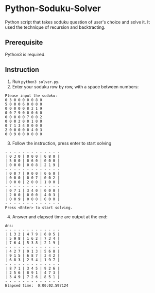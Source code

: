 # Python-Soduku-Solver
Python script that takes soduku question of user's choice and solve it.
It used the technique of recursion and backtracting.

## Prerequisite
Python3 is required.

## Instruction
1. Run `python3 solver.py`.
2. Enter your soduku row by row, with a space between numbers:
```
Please input the sudoku:
0 3 0 0 0 0 0 8 0
5 0 0 0 6 0 0 0 0
0 0 0 0 0 8 2 1 9
0 0 7 9 0 0 0 6 0
0 0 0 0 0 7 0 0 2
0 0 0 2 0 0 1 0 0
0 7 1 3 4 0 0 0 0
2 0 0 0 0 0 4 0 3
0 0 9 0 0 0 0 0 0
```
3. Follow the instruction, press enter to start solving
```
- - - - - - - - - - - - - 
| 0 3 0 | 0 0 0 | 0 8 0 | 
| 5 0 0 | 0 6 0 | 0 0 0 | 
| 0 0 0 | 0 0 8 | 2 1 9 | 
- - - - - - - - - - - - - 
| 0 0 7 | 9 0 0 | 0 6 0 | 
| 0 0 0 | 0 0 7 | 0 0 2 | 
| 0 0 0 | 2 0 0 | 1 0 0 | 
- - - - - - - - - - - - - 
| 0 7 1 | 3 4 0 | 0 0 0 | 
| 2 0 0 | 0 0 0 | 4 0 3 | 
| 0 0 9 | 0 0 0 | 0 0 0 | 
- - - - - - - - - - - - - 
Press <Enter> to start solving.
```
4. Answer and elapsed time are output at the end:
```
Ans:
- - - - - - - - - - - - - 
| 1 3 2 | 4 7 9 | 6 8 5 | 
| 5 9 8 | 1 6 2 | 7 3 4 | 
| 7 6 4 | 5 3 8 | 2 1 9 | 
- - - - - - - - - - - - - 
| 4 2 7 | 9 1 3 | 5 6 8 | 
| 9 1 5 | 6 8 7 | 3 4 2 | 
| 6 8 3 | 2 5 4 | 1 9 7 | 
- - - - - - - - - - - - - 
| 8 7 1 | 3 4 5 | 9 2 6 | 
| 2 5 6 | 8 9 1 | 4 7 3 | 
| 3 4 9 | 7 2 6 | 8 5 1 | 
- - - - - - - - - - - - - 
Elapsed time:  0:00:02.597124
```
